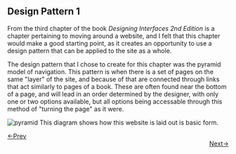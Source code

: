 ## Design Pattern 1

From the third chapter of the book _Designing Interfaces 2nd Edition_ is a chapter pertaining to moving around a website, and I felt that this chapter would make a good starting point, as it creates an opportunity to use a design pattern that can be applied to the site as a whole.

The design pattern that I chose to create for this chapter was the pyramid model of navigation. This pattern is when there is a set of pages on the same "layer" of the site, and because of that are connected through links that act similarly to pages of a book. These are often found near the bottom of a page, and will lead in an order determined by the designer, with only one or two options available, but all options being accessable through this method of "turning the page" as it were.


![pyramid](https://g-birmin.github.io/photos/pyramid.jpg)
This diagram shows how this website is laid out is basic form.


<div style="text-align: left"> <a href="/index"> <-Prev </a> </div> <div style="text-align: right"> <a href="/dp_2"> Next-> </a> </div>
